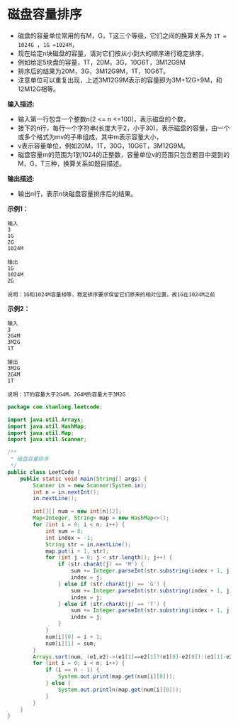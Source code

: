 # 磁盘容量排序

- 磁盘的容量单位常用的有M，G，T这三个等级，它们之间的换算关系为 `1T = 1024G `，`1G =1024M`，
- 现在给定n块磁盘的容量，请对它们按从小到大的顺序进行稳定排序，
- 例如给定5块盘的容量，1T，20M，3G，10G6T，3M12G9M
- 排序后的结果为20M，3G，3M12G9M，1T，10G6T。
- 注意单位可以重复出现，上述3M12G9M表示的容量即为3M+12G+9M，和12M12G相等。

**输入描述:**

- 输入第一行包含一个整数n(2 <= n <=100)，表示磁盘的个数，
- 接下的n行，每行一个字符串(长度大于2，小于30)，表示磁盘的容量，由一个或多个格式为mv的子串组成，其中m表示容量大小，
- v表示容量单位，例如20M，1T，30G，10G6T，3M12G9M。
- 磁盘容量m的范围为1到1024的正整数，容量单位v的范围只包含题目中提到的M，G，T三种，换算关系如题目描述。

**输出描述:**

- 输出n行，表示n块磁盘容量排序后的结果。

**示例1：**

```
输入
3
1G
2G
1024M

输出
1G
1024M
2G

说明：1G和1024M容量相等，稳定排序要求保留它们原来的相对位置，故1G在1024M之前
```

**示例2：**

```
输入
3
2G4M
3M2G
1T

输出
3M2G
2G4M
1T

说明：1T的容量大于2G4M，2G4M的容量大于3M2G
```

```java
package com.stanlong.leetcode;

import java.util.Arrays;
import java.util.HashMap;
import java.util.Map;
import java.util.Scanner;

/**
 * 磁盘容量排序
 */
public class LeetCode {
    public static void main(String[] args) {
        Scanner in = new Scanner(System.in);
        int n = in.nextInt();
        in.nextLine();

        int[][] num = new int[n][2];
        Map<Integer, String> map = new HashMap<>();
        for (int i = 0; i < n; i++) {
            int sum = 0;
            int index = -1;
            String str = in.nextLine();
            map.put(i + 1, str);
            for (int j = 0; j < str.length(); j++) {
                if (str.charAt(j) == 'M') {
                    sum += Integer.parseInt(str.substring(index + 1, j));
                    index = j;
                } else if (str.charAt(j) == 'G') {
                    sum += Integer.parseInt(str.substring(index + 1, j)) * 1024;
                    index = j;
                } else if (str.charAt(j) == 'T') {
                    sum += Integer.parseInt(str.substring(index + 1, j)) * 1024 * 1024;
                    index = j;
                }
            }
            num[i][0] = i + 1;
            num[i][1] = sum;
        }
        Arrays.sort(num, (e1,e2)->(e1[1]==e2[1]?(e1[0]-e2[0]):(e1[1]-e2[1])));
        for (int i = 0; i < n; i++) {
            if (i == n - 1) {
                System.out.print(map.get(num[i][0]));
            } else {
                System.out.println(map.get(num[i][0]));
            }
        }
    }
}
```

